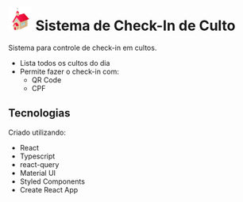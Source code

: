 # <img src="https://github.com/brunodahora/checklin-culto-react/blob/main/public/logo192.png?raw=true" height="48" width="48" /> Sistema de Check-In de Culto

Sistema para controle de check-in em cultos.

- Lista todos os cultos do dia
- Permite fazer o check-in com:
  - QR Code
  - CPF
  
## Tecnologias

Criado utilizando:
 - React
 - Typescript
 - react-query
 - Material UI
 - Styled Components
 - Create React App
